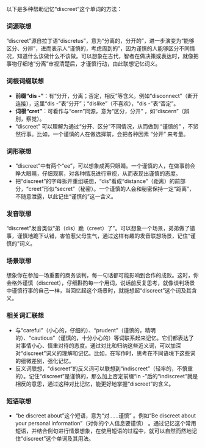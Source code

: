 以下是多种帮助记忆“discreet”这个单词的方法：

### 词源联想
“discreet”源自拉丁语“discretus”，意为“分离的，分开的”，进一步演变为“能够区分、分辨”，进而表示人“谨慎的，考虑周到的”，因为谨慎的人能够区分不同情况，知道什么该做什么不该做。可以想象在古代，智者在做决策或表达时，就像把事物仔细地“分离”审视清楚后，才谨慎行动，由此联想记忆词义。

### 词根词缀联想
 - **前缀“dis -”**：有“分开，分离；否定，相反”等含义。例如“disconnect”（断开连接），这里“dis -”表“分开”；“dislike”（不喜欢），“dis -”表“否定”。
 - **词根“cret”**：可看作与“cern”同源，意为“区分，分开” ，如“discern”（辨别，察觉）。
 - “discreet” 可以理解为通过“分开、区分”不同情况，从而做到 “谨慎的” ，不贸然行事。比如，一个谨慎的人在做选择前，会把各种因素 “分开” 来考量。

### 词形联想
 - “discreet”中有两个“ee”，可以想象成两只眼睛。一个谨慎的人，在做事前会睁大眼睛，仔细观察，对各种情况进行审视，从而表现出谨慎的态度。
 - 把“discreet”的字母拆开重组联想，“dis”看成“distance”（距离）的前部分，“creet”形似“secret”（秘密）。一个谨慎的人会和秘密保持一定“距离”，不随意泄露，以此记住“谨慎的”这一含义。

### 发音联想
“discreet”发音类似“弟（dis）跪（creet）了”。可以想象一个场景，弟弟做了错事，谨慎地跪下认错，害怕惹父母生气，通过这样有趣的发音联想场景，记住“谨慎的”词义。

### 场景联想
想象你在参加一场重要的商务谈判，每一句话都可能影响到合作的成败。这时，你会格外谨慎（discreet），仔细斟酌每一个用词，说话前反复思考，就像谈判场景中谨慎行事的自己一样，当回忆起这个场景时，就能想起“discreet”这个词及其含义。

### 相关词汇联想
 - 与“careful”（小心的，仔细的）、“prudent”（谨慎的，精明的）、“cautious”（谨慎的，十分小心的）等词联系起来记忆。它们都表达了对事情小心、慎重对待的态度。通过对比和归纳这些近义词，可以加深对“discreet”词义的理解和记忆。比如，在写作时，思考在不同语境下这些词的细微差别，强化记忆。
 - 反义词联想，“discreet”的反义词可以联想到“indiscreet”（轻率的，不慎重的）。记住“discreet”是谨慎的，那么加上否定前缀“in -”后的“indiscreet”就是相反的意思，通过这种对比记忆，能更好地掌握“discreet”的含义。

### 短语联想
 - “be discreet about”这个短语，意为“对……谨慎” 。例如“Be discreet about your personal information”（对你的个人信息要谨慎） 。通过记忆这个常用短语，并结合例句进行情景想象，在使用短语的过程中，就可以自然而然地记住“discreet”这个单词及其用法。 